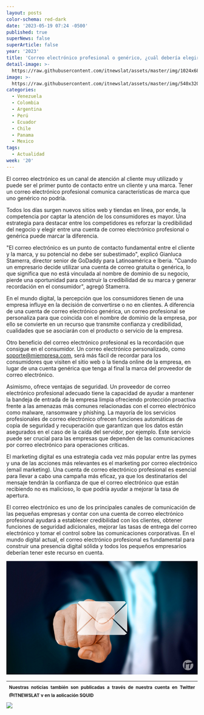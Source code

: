```yaml
---
layout: posts
color-schema: red-dark
date: '2023-05-19 07:24 -0500'
published: true
superNews: false
superArticle: false
year: '2023'
title: 'Correo electrónico profesional o genérico, ¿cuál debería elegir una pyme?  '
detail-image: >-
  https://raw.githubusercontent.com/itnewslat/assets/master/img/1024x680/email-g.jpg
image: >-
  https://raw.githubusercontent.com/itnewslat/assets/master/img/540x320/email-p.jpg
categories:
  - Venezuela
  - Colombia
  - Argentina
  - Perú
  - Ecuador
  - Chile
  - Panama
  - Mexico
tags:
  - Actualidad
week: '20'
---
```

El correo electrónico es un canal de atención al cliente muy utilizado y puede ser el primer punto de contacto entre un cliente y una marca. Tener un correo electrónico profesional comunica características de marca que uno genérico no podría. 
 
Todos los días surgen nuevos sitios web y tiendas en línea, por ende, la competencia por captar la atención de los consumidores es mayor. Una estrategia para destacar entre los competidores es reforzar la credibilidad del negocio y elegir entre una cuenta de correo electrónico profesional o genérica puede marcar la diferencia. 
 
"El correo electrónico es un punto de contacto fundamental entre el cliente y la marca, y su potencial no debe ser subestimado", explicó Gianluca Stamerra, director senior de GoDaddy para Latinoamérica e Iberia. "Cuando un empresario decide utilizar una cuenta de correo gratuita o genérica, lo que significa que no está vinculada al nombre de dominio de su negocio, pierde una oportunidad para construir la credibilidad de su marca y generar recordación en el consumidor", agregó Stamerra.  
 
En el mundo digital, la percepción que los consumidores tienen de una empresa influye en la decisión de convertirse o no en clientes. A diferencia de una cuenta de correo electrónico genérica, un correo profesional se personaliza para que coincida con el nombre de dominio de la empresa, por ello se convierte en un recurso que transmite confianza y credibilidad, cualidades que se asociarán con el producto o servicio de la empresa.  
 
Otro beneficio del correo electrónico profesional es la recordación que consigue en el consumidor. Un correo electrónico personalizado, como soporte@miempresa.com, será más fácil de recordar para los consumidores que visiten el sitio web o la tienda online de la empresa, en lugar de una cuenta genérica que tenga al final la marca del proveedor de correo electrónico. 
 
Asimismo, ofrece ventajas de seguridad. Un proveedor de correo electrónico profesional adecuado tiene la capacidad de ayudar a mantener la bandeja de entrada de la empresa limpia ofreciendo protección proactiva frente a las amenazas más comunes relacionadas con el correo electrónico como malware, ransomware y phishing. La mayoría de los servicios profesionales de correo electrónico ofrecen funciones automáticas de copia de seguridad y recuperación que garantizan que los datos están asegurados en el caso de la caída del servidor, por ejemplo. Este servicio puede ser crucial para las empresas que dependen de las comunicaciones por correo electrónico para operaciones críticas. 
 
El marketing digital es una estrategia cada vez más popular entre las pymes y una de las acciones más relevantes es el marketing por correo electrónico (email marketing). Una cuenta de correo electrónico profesional es esencial para llevar a cabo una campaña más eficaz, ya que los destinatarios del mensaje tendrán la confianza de que el correo electrónico que están recibiendo no es malicioso, lo que podría ayudar a mejorar la tasa de apertura.  
 
El correo electrónico es uno de los principales canales de comunicación de las pequeñas empresas y contar con una cuenta de correo electrónico profesional ayudará a establecer credibilidad con los clientes, obtener funciones de seguridad adicionales, mejorar las tasas de entrega del correo electrónico y tomar el control sobre las comunicaciones corporativas. En el mundo digital actual, el correo electrónico profesional es fundamental para construir una presencia digital sólida y todos los pequeños empresarios deberían tener este recurso en cuenta. 

![](https://raw.githubusercontent.com/itnewslat/assets/master/img/540x320/email-p.jpg)

<table style="height: 42px;" width="569">
<tbody>
<tr>
<td style="text-align: justify;"><sub><strong>Nuestras noticias también son publicadas a través de nuestra cuenta en Twitter <a href="https://twitter.com/itnewslat?lang=es">@ITNEWSLAT</a> y en la aplicación <a href="https://squidapp.co/en/">SQUID</a></strong></sub></td>
</tr>
</tbody>
</table>
<img src="https://tracker.metricool.com/c3po.jpg?hash=56f88a41e39ab42c063cc51676587a04"/>